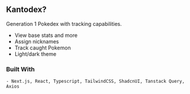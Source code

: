## Kantodex?
Generation 1 Pokedex with tracking capabilities.   
- View base stats and more
- Assign nicknames
- Track caught Pokemon
- Light/dark theme


### Built With
    - Next.js, React, Typescript, TailwindCSS, ShadcnUI, Tanstack Query, Axios